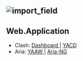 ![import_field](https://imgs.xkcd.com/comics/the_important_field.png)
---
## Web.Application ##
+ Clash: [ Dashboard ](/clash/index.html) | [ YACD ](/yacd/index.html)
+ Aria: [ YAAW ](/yaaw/index.html) | [ Aria-NG ](/ariang/index.html)
